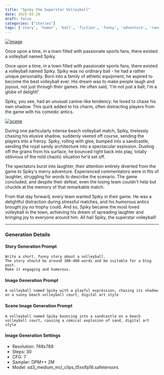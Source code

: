 ```yaml
---
title: "Spiky the Superstar Volleyball"
date: 2025-03-29
draft: false
categories: ["stories"]
tags: ['story', 'humor', 'ball', 'fiction', 'funny', 'adventure', 'random', 'generated', 'openai', 'gpt-4']
---
```


[![image](/images/main_20250329_152946.png)](2025-03-29-spiky-the-superstar-volleyball-153004)

Once upon a time, in a town filled with passionate sports fans, there existed a volleyball named Spiky.

<!--more-->

Once upon a time, in a town filled with passionate sports fans, there existed a volleyball named Spiky. Spiky was no ordinary ball - he had a rather unique personality. Born into a family of athletic equipment, he aspired to become the best volleyball ever. His dream was to make people laugh and joyous, not just through their games. He often said, 'I'm not just a ball; I'm a globe of delight!'

Spiky, you see, had an unusual canine-like tendency: he loved to chase his own shadow. This quirk added to his charm, often distracting players from the game with his comedic antics. 

[![scene](/images/scene_20250329_153001.png)](2025-03-29-spiky-the-superstar-volleyball-153004)

During one particularly intense beach volleyball match, Spiky, tirelessly chasing his elusive shadow, suddenly veered off course, sending the players into a frenzy. Spiky, rolling with glee, bumped into a sandcastle, sending the royal sandy architecture into a spectacular explosion. Dusting off the grains from his surface, he bounced right back into play, totally oblivious of the mild chaotic situation he'd set off.

The spectators burst into laughter, their attention entirely diverted from the game to Spiky's merry adventure. Experienced commentators were in fits of laughter, struggling for words to describe the scenario. The game concluded, and despite their defeat, even the losing team couldn't help but chuckle at the memory of that remarkable match.

From that day forward, every team wanted Spiky in their game. He was a delightful distraction during stressful matches, and his humorous antics brought joy no trophy could. And so, Spiky became the most loved volleyball in the town, achieving his dream of spreading laughter and bringing joy to everyone around him. All hail Spiky, the superstar volleyball!

---

### Generation Details

#### Story Generation Prompt
```text
Write a short, funny story about a volleyball. 
The story should be around 300-400 words and be suitable for a blog post. 
Make it engaging and humorous.
```

#### Image Generation Prompt
```text
A volleyball named Spiky with a playful expression, chasing its shadow on a sunny beach volleyball court, digital art style
```

#### Scene Image Generation Prompt
```text
A volleyball named Spiky bouncing into a sandcastle on a beach volleyball court, causing a comical explosion of sand, digital art style
```

#### Image Generation Settings
- Resolution: 768x768
- Steps: 30
- CFG: 7
- Sampler: DPM++ 2M
- Model: sd3_medium_incl_clips_t5xxlfp16.safetensors
